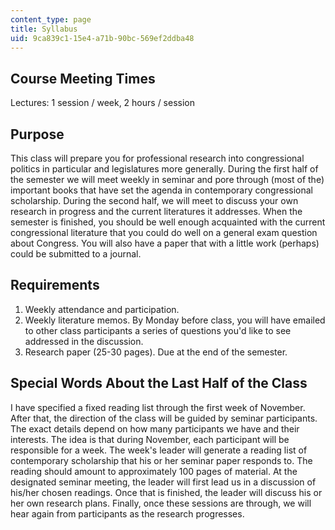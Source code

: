 ```yaml
---
content_type: page
title: Syllabus
uid: 9ca839c1-15e4-a71b-90bc-569ef2ddba48
---
```


Course Meeting Times
--------------------

Lectures: 1 session / week, 2 hours / session

Purpose
-------

This class will prepare you for professional research into congressional politics in particular and legislatures more generally. During the first half of the semester we will meet weekly in seminar and pore through (most of the) important books that have set the agenda in contemporary congressional scholarship. During the second half, we will meet to discuss your own research in progress and the current literatures it addresses. When the semester is finished, you should be well enough acquainted with the current congressional literature that you could do well on a general exam question about Congress. You will also have a paper that with a little work (perhaps) could be submitted to a journal.

Requirements
------------

1.  Weekly attendance and participation.
2.  Weekly literature memos. By Monday before class, you will have emailed to other class participants a series of questions you'd like to see addressed in the discussion.
3.  Research paper (25-30 pages). Due at the end of the semester.

Special Words About the Last Half of the Class
----------------------------------------------

I have specified a fixed reading list through the first week of November. After that, the direction of the class will be guided by seminar participants. The exact details depend on how many participants we have and their interests. The idea is that during November, each participant will be responsible for a week. The week's leader will generate a reading list of contemporary scholarship that his or her seminar paper responds to. The reading should amount to approximately 100 pages of material. At the designated seminar meeting, the leader will first lead us in a discussion of his/her chosen readings. Once that is finished, the leader will discuss his or her own research plans. Finally, once these sessions are through, we will hear again from participants as the research progresses.